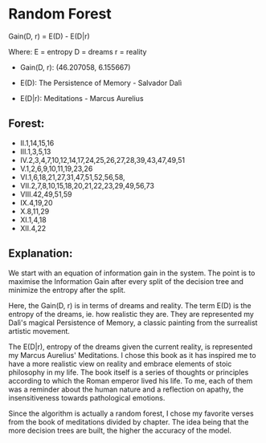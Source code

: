 # Random Forest

Gain(D, r) = E(D) - E(D|r) 

Where: 
E = entropy
D = dreams 
r = reality 

- Gain(D, r): (46.207058, 6.155667)

- E(D): The Persistence of Memory - Salvador Dalì

- E(D|r): Meditations - Marcus Aurelius 

## Forest:

- II.1,14,15,16
- III.1,3,5,13
- IV.2,3,4,7,10,12,14,17,24,25,26,27,28,39,43,47,49,51
- V.1,2,6,9,10,11,19,23,26
- VI.1,6,18,21,27,31,47,51,52,56,58,
- VII.2,7,8,10,15,18,20,21,22,23,29,49,56,73
- VIII.42,49,51,59
- IX.4,19,20
- X.8,11,29
- XI.1,4,18
- XII.4,22

## Explanation:

We start with an equation of information gain in the system. The point is to maximise the Information Gain after every split of the decision tree and minimize the entropy after the split. 

Here, the Gain(D, r) is in terms of dreams and reality. The term E(D) is the entropy of the dreams, ie. how realistic they are. They are represented my Dalì's magical Persistence of Memory, a classic painting from the surrealist artistic movement. 

The E(D|r), entropy of the dreams given the current reality, is represented my Marcus Aurelius' Meditations. I chose this book as it has inspired me to have a more realistic view on reality and embrace elements of stoic philosophy in my life. The book itself is a series of thoughts or principles according to which the Roman emperor lived his life. To me, each of them was a reminder about the human nature and a reflection on apathy, the insensitiveness towards pathological emotions. 

Since the algorithm is actually a random forest, I chose my favorite verses from the book of meditations divided by chapter. The idea being that the more decision trees are built, the higher the accuracy of the model. 
